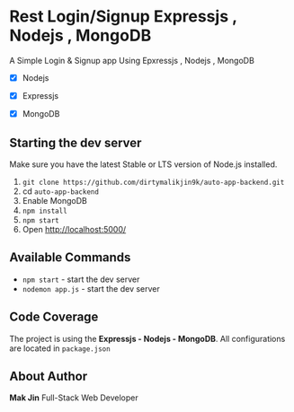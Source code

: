 # Rest Login/Signup Expressjs , Nodejs , MongoDB

A Simple Login & Signup app Using Epxressjs , Nodejs , MongoDB

- [x] Nodejs
- [x] Expressjs
- [x] MongoDB


## Starting the dev server

Make sure you have the latest Stable or LTS version of Node.js installed.

1. `git clone https://github.com/dirtymalikjin9k/auto-app-backend.git`
2. cd `auto-app-backend`
3. Enable MongoDB
4. `npm install`
5. `npm start`
6.  Open [http://localhost:5000/](http://localhost:5000/)


## Available Commands

- `npm start` - start the dev server
- `nodemon app.js` - start the dev server

## Code Coverage

The project is using the <strong>Expressjs - Nodejs - MongoDB</strong>. All configurations are located in `package.json`

## About Author

<strong>Mak Jin</strong> Full-Stack Web Developer
